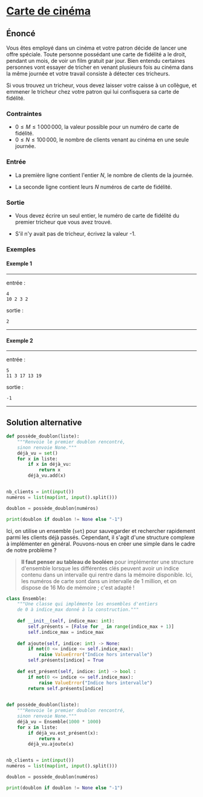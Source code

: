 # [Carte de cinéma](http://www.france-ioi.org/algo/task.php?idChapter=527&idTask=1796)

## Énoncé

Vous êtes employé dans un cinéma et votre patron décide de lancer une offre spéciale. Toute personne possédant une carte de fidélité a le droit, pendant un mois, de voir un film gratuit par jour. Bien entendu certaines personnes vont essayer de tricher en venant plusieurs fois au cinéma dans la même journée et votre travail consiste à détecter ces tricheurs.

Si vous trouvez un tricheur, vous devez laisser votre caisse à un collègue, et emmener le tricheur chez votre patron qui lui confisquera sa carte de fidélité.

### Contraintes

* $0 \leqslant M \leqslant 1\,000\,000$, la valeur possible pour un numéro de carte de fidélité.
* $0 \leqslant N \leqslant 100\,000$, le nombre de clients venant au cinéma en une seule journée.

### Entrée

* La première ligne contient l'entier $N$, le nombre de clients de la journée.

* La seconde ligne contient leurs $N$ numéros de carte de fidélité.

### Sortie

* Vous devez écrire un seul entier, le numéro de carte de fidélité du premier tricheur que vous avez trouvé.

* S'il n'y avait pas de tricheur, écrivez la valeur -1.

### Exemples

#### Exemple 1

---

entrée :

    4
    10 2 3 2

sortie :

    2

---

#### Exemple 2

---

entrée :

    5
    11 3 17 13 19

sortie :

    -1

---

## Solution alternative

```python
def possède_doublon(liste):
    """Renvoie le premier doublon rencontré,
    sinon renvoie None."""
    déjà_vu = set()
    for x in liste:
        if x in déjà_vu:
            return x
        déjà_vu.add(x)


nb_clients = int(input())
numéros = list(map(int, input().split()))

doublon = possède_doublon(numéros)

print(doublon if doublon != None else "-1")
```

Ici, on utilise un ensemble (`set`) pour sauvegarder et rechercher rapidement parmi les clients déjà passés. Cependant, il s'agit d'une structure complexe à implémenter en général. Pouvons-nous en créer une simple dans le cadre de notre problème ?

> **Il faut penser au tableau de booléen** pour implémenter une structure d'ensemble lorsque les différentes clés peuvent avoir un indice contenu dans un intervalle qui rentre dans la mémoire disponible.
> Ici, les numéros de carte sont dans un intervalle de 1 million, et on dispose de 16 Mo de mémoire ; c'est adapté !

```python
class Ensemble:
    """Une classe qui implémente les ensembles d'entiers
    de 0 à indice_max donné à la construction."""
    
    def __init__(self, indice_max: int):
        self.présents = [False for _ in range(indice_max + 1)]
        self.indice_max = indice_max
    
    def ajoute(self, indice: int) -> None:
        if not(0 <= indice <= self.indice_max):
            raise ValueError("Indice hors intervalle")
        self.présents[indice] = True
    
    def est_présent(self, indice: int) -> bool :
        if not(0 <= indice <= self.indice_max):
            raise ValueError("Indice hors intervalle")
        return self.présents[indice]
    

def possède_doublon(liste):
    """Renvoie le premier doublon rencontré,
    sinon renvoie None."""
    déjà_vu = Ensemble(1000 * 1000)
    for x in liste:
        if déjà_vu.est_présent(x):
            return x
        déjà_vu.ajoute(x)


nb_clients = int(input())
numéros = list(map(int, input().split()))

doublon = possède_doublon(numéros)

print(doublon if doublon != None else "-1")
```
